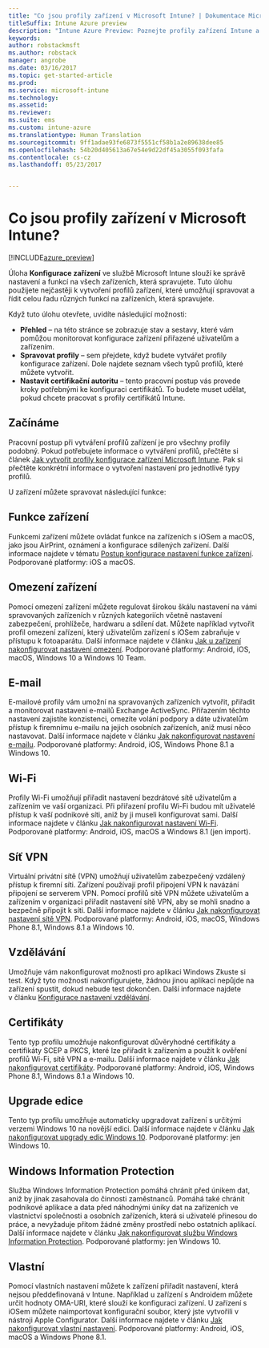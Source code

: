 ```yaml
---
title: "Co jsou profily zařízení v Microsoft Intune? | Dokumentace Microsoftu"
titleSuffix: Intune Azure preview
description: "Intune Azure Preview: Poznejte profily zařízení Intune a zjistěte, jak vám pomůžou se správou a ochranou zařízení ve firmě."
keywords: 
author: robstackmsft
ms.author: robstack
manager: angrobe
ms.date: 03/16/2017
ms.topic: get-started-article
ms.prod: 
ms.service: microsoft-intune
ms.technology: 
ms.assetid: 
ms.reviewer: 
ms.suite: ems
ms.custom: intune-azure
ms.translationtype: Human Translation
ms.sourcegitcommit: 9ff1adae93fe6873f5551cf58b1a2e89638dee85
ms.openlocfilehash: 54b20d405613a67e54e9d22df45a3055f093fafa
ms.contentlocale: cs-cz
ms.lasthandoff: 05/23/2017


---
```


# <a name="what-are-microsoft-intune-device-profiles"></a>Co jsou profily zařízení v Microsoft Intune?

[!INCLUDE[azure_preview](./includes/azure_preview.md)]

Úloha **Konfigurace zařízení** ve službě Microsoft Intune slouží ke správě nastavení a funkcí na všech zařízeních, která spravujete. Tuto úlohu použijete nejčastěji k vytvoření profilů zařízení, které umožňují spravovat a řídit celou řadu různých funkcí na zařízeních, která spravujete.

Když tuto úlohu otevřete, uvidíte následující možnosti:

- **Přehled** – na této stránce se zobrazuje stav a sestavy, které vám pomůžou monitorovat konfigurace zařízení přiřazené uživatelům a zařízením.
- **Spravovat profily** – sem přejdete, když budete vytvářet profily konfigurace zařízení. Dole najdete seznam všech typů profilů, které můžete vytvořit.
- **Nastavit certifikační autoritu** – tento pracovní postup vás provede kroky potřebnými ke konfiguraci certifikátů. To budete muset udělat, pokud chcete pracovat s profily certifikátů Intune.

## <a name="getting-started"></a>Začínáme

Pracovní postup při vytváření profilů zařízení je pro všechny profily podobný. Pokud potřebujete informace o vytváření profilů, přečtěte si článek [Jak vytvořit profily konfigurace zařízení Microsoft Intune](device-profile-create.md). Pak si přečtěte konkrétní informace o vytvoření nastavení pro jednotlivé typy profilů.

U zařízení můžete spravovat následující funkce:

## <a name="device-features"></a>Funkce zařízení

Funkcemi zařízení můžete ovládat funkce na zařízeních s iOSem a macOS, jako jsou AirPrint, oznámení a konfigurace sdílených zařízení.
Další informace najdete v tématu [Postup konfigurace nastavení funkce zařízení](device-features-configure.md). Podporované platformy: iOS a macOS.

## <a name="device-restrictions"></a>Omezení zařízení
Pomocí omezení zařízení můžete regulovat širokou škálu nastavení na vámi spravovaných zařízeních v různých kategoriích včetně nastavení zabezpečení, prohlížeče, hardwaru a sdílení dat. Můžete například vytvořit profil omezení zařízení, který uživatelům zařízení s iOSem zabraňuje v přístupu k fotoaparátu.
Další informace najdete v článku [Jak u zařízení nakonfigurovat nastavení omezení](device-restrictions-configure.md). Podporované platformy: Android, iOS, macOS, Windows 10 a Windows 10 Team.

## <a name="email"></a>E-mail
E-mailové profily vám umožní na spravovaných zařízeních vytvořit, přiřadit a monitorovat nastavení e-mailů Exchange ActiveSync. Přiřazením těchto nastavení zajistíte konzistenci, omezíte volání podpory a dáte uživatelům přístup k firemnímu e-mailu na jejich osobních zařízeních, aniž musí něco nastavovat.
Další informace najdete v článku [Jak nakonfigurovat nastavení e-mailu](email-settings-configure.md). Podporované platformy: Android, iOS, Windows Phone 8.1 a Windows 10.

## <a name="wi-fi"></a>Wi-Fi
Profily Wi-Fi umožňují přiřadit nastavení bezdrátové sítě uživatelům a zařízením ve vaší organizaci. Při přiřazení profilu Wi-Fi budou mít uživatelé přístup k vaší podnikové síti, aniž by ji museli konfigurovat sami.
Další informace najdete v článku [Jak nakonfigurovat nastavení Wi-Fi](wi-fi-settings-configure.md). Podporované platformy: Android, iOS, macOS a Windows 8.1 (jen import).

## <a name="vpn"></a>Síť VPN
Virtuální privátní sítě (VPN) umožňují uživatelům zabezpečený vzdálený přístup k firemní síti. Zařízení používají profil připojení VPN k navázání připojení se serverem VPN. Pomocí profilů sítě VPN můžete uživatelům a zařízením v organizaci přiřadit nastavení sítě VPN, aby se mohli snadno a bezpečně připojit k síti.
Další informace najdete v článku [Jak nakonfigurovat nastavení sítě VPN](vpn-settings-configure.md).
Podporované platformy: Android, iOS, macOS, Windows Phone 8.1, Windows 8.1 a Windows 10.

## <a name="education"></a>Vzdělávání
Umožňuje vám nakonfigurovat možnosti pro aplikaci Windows Zkuste si test. Když tyto možnosti nakonfigurujete, žádnou jinou aplikaci nepůjde na zařízení spustit, dokud nebude test dokončen.
Další informace najdete v článku [Konfigurace nastavení vzdělávání](education-settings-configure.md).

## <a name="certificates"></a>Certifikáty
Tento typ profilu umožňuje nakonfigurovat důvěryhodné certifikáty a certifikáty SCEP a PKCS, které lze přiřadit k zařízením a použít k ověření profilů Wi-Fi, sítě VPN a e-mailu.
Další informace najdete v článku [Jak nakonfigurovat certifikáty](certificates-configure.md). Podporované platformy: Android, iOS, Windows Phone 8.1, Windows 8.1 a Windows 10.

## <a name="edition-upgrade"></a>Upgrade edice
Tento typ profilu umožňuje automaticky upgradovat zařízení s určitými verzemi Windows 10 na novější edici. Další informace najdete v článku [Jak nakonfigurovat upgrady edic Windows 10](edition-upgrade-configure-windows-10.md). Podporované platformy: jen Windows 10.

## <a name="windows-information-protection"></a>Windows Information Protection
Služba Windows Information Protection pomáhá chránit před únikem dat, aniž by jinak zasahovala do činnosti zaměstnanců. Pomáhá také chránit podnikové aplikace a data před náhodnými úniky dat na zařízeních ve vlastnictví společnosti a osobních zařízeních, která si uživatelé přinesou do práce, a nevyžaduje přitom žádné změny prostředí nebo ostatních aplikací.
Další informace najdete v článku [Jak nakonfigurovat službu Windows Information Protection](windows-information-protection-configure.md). Podporované platformy: jen Windows 10.

## <a name="custom"></a>Vlastní
Pomocí vlastních nastavení můžete k zařízení přiřadit nastavení, která nejsou předdefinovaná v Intune. Například u zařízení s Androidem můžete určit hodnoty OMA-URI, které slouží ke konfiguraci zařízení. U zařízení s iOSem můžete naimportovat konfigurační soubor, který jste vytvořili v nástroji Apple Configurator.
Další informace najdete v článku [Jak nakonfigurovat vlastní nastavení](custom-settings-configure.md). Podporované platformy: Android, iOS, macOS a Windows Phone 8.1.

